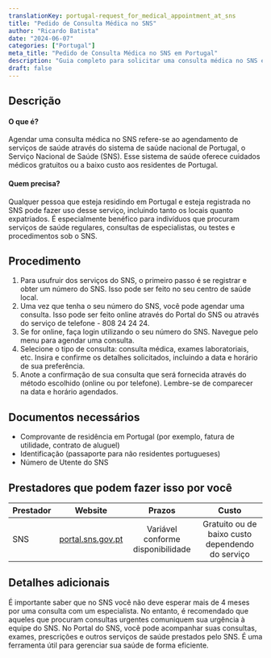 ```yaml
---
translationKey: portugal-request_for_medical_appointment_at_sns
title: "Pedido de Consulta Médica no SNS"
author: "Ricardo Batista"
date: "2024-06-07"
categories: ["Portugal"]
meta_title: "Pedido de Consulta Médica no SNS em Portugal"
description: "Guia completo para solicitar uma consulta médica no SNS em Portugal"
draft: false
---
```


## Descrição
#### O que é?
Agendar uma consulta médica no SNS refere-se ao agendamento de serviços de saúde através do sistema de saúde nacional de Portugal, o Serviço Nacional de Saúde (SNS). Esse sistema de saúde oferece cuidados médicos gratuitos ou a baixo custo aos residentes de Portugal.

#### Quem precisa?
Qualquer pessoa que esteja residindo em Portugal e esteja registrada no SNS pode fazer uso desse serviço, incluindo tanto os locais quanto expatriados. É especialmente benéfico para indivíduos que procuram serviços de saúde regulares, consultas de especialistas, ou testes e procedimentos sob o SNS.

## Procedimento
1. Para usufruir dos serviços do SNS, o primeiro passo é se registrar e obter um número do SNS. Isso pode ser feito no seu centro de saúde local.
2. Uma vez que tenha o seu número do SNS, você pode agendar uma consulta. Isso pode ser feito online através do Portal do SNS ou através do serviço de telefone - 808 24 24 24.
3. Se for online, faça login utilizando o seu número do SNS. Navegue pelo menu para agendar uma consulta.
4. Selecione o tipo de consulta: consulta médica, exames laboratoriais, etc. Insira e confirme os detalhes solicitados, incluindo a data e horário de sua preferência.
5. Anote a confirmação de sua consulta que será fornecida através do método escolhido (online ou por telefone). Lembre-se de comparecer na data e horário agendados.

## Documentos necessários
- Comprovante de residência em Portugal (por exemplo, fatura de utilidade, contrato de aluguel)
- Identificação (passaporte para não residentes portugueses)
- Número de Utente do SNS

## Prestadores que podem fazer isso por você

| Prestador        |     Website     |     Prazos    |       Custo      |
| --------------- | --------------- |  :-------------: | :-------------: |
| SNS     |  [portal.sns.gov.pt](https://www.sns.gov.pt)       |      Variável conforme disponibilidade      |        Gratuito ou de baixo custo dependendo do serviço       |

## Detalhes adicionais
É importante saber que no SNS você não deve esperar mais de 4 meses por uma consulta com um especialista. No entanto, é recomendado que aqueles que procuram consultas urgentes comuniquem sua urgência à equipe do SNS. No Portal do SNS, você pode acompanhar suas consultas, exames, prescrições e outros serviços de saúde prestados pelo SNS. É uma ferramenta útil para gerenciar sua saúde de forma eficiente.